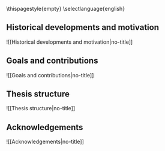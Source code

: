 \thispagestyle{empty}
\selectlanguage{english}

## Historical developments and motivation

![[Historical developments and motivation|no-title]]

## Goals and contributions

![[Goals and contributions|no-title]]

## Thesis structure

![[Thesis structure|no-title]]

## Acknowledgements

![[Acknowledgements|no-title]]

